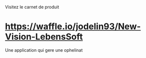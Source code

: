Visitez le carnet de produit
# https://waffle.io/jodelin93/New-Vision-LebensSoft 
Une application qui gere une ophelinat
